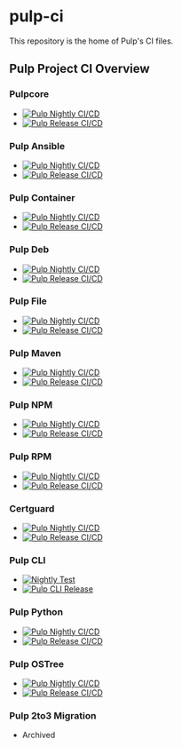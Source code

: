pulp-ci
=======

This repository is the home of Pulp's CI files.


## Pulp Project CI Overview

### Pulpcore

* [![Pulp Nightly CI/CD](https://github.com/pulp/pulpcore/actions/workflows/nightly.yml/badge.svg)](https://github.com/pulp/pulpcore/actions/workflows/nightly.yml)
* [![Pulp Release CI/CD](https://github.com/pulp/pulpcore/actions/workflows/release.yml/badge.svg)](https://github.com/pulp/pulpcore/actions/workflows/release.yml)

### Pulp Ansible

* [![Pulp Nightly CI/CD](https://github.com/pulp/pulp_ansible/actions/workflows/nightly.yml/badge.svg)](https://github.com/pulp/pulp_ansible/actions/workflows/nightly.yml)
* [![Pulp Release CI/CD](https://github.com/pulp/pulp_ansible/actions/workflows/release.yml/badge.svg)](https://github.com/pulp/pulp_ansible/actions/workflows/release.yml)

### Pulp Container

* [![Pulp Nightly CI/CD](https://github.com/pulp/pulp_container/actions/workflows/nightly.yml/badge.svg)](https://github.com/pulp/pulp_container/actions/workflows/nightly.yml)
* [![Pulp Release CI/CD](https://github.com/pulp/pulp_container/actions/workflows/release.yml/badge.svg)](https://github.com/pulp/pulp_container/actions/workflows/release.yml)

### Pulp Deb

* [![Pulp Nightly CI/CD](https://github.com/pulp/pulp_deb/actions/workflows/nightly.yml/badge.svg)](https://github.com/pulp/pulp_deb/actions/workflows/nightly.yml)
* [![Pulp Release CI/CD](https://github.com/pulp/pulp_deb/actions/workflows/release.yml/badge.svg)](https://github.com/pulp/pulp_deb/actions/workflows/release.yml)

### Pulp File

* [![Pulp Nightly CI/CD](https://github.com/pulp/pulp_file/actions/workflows/nightly.yml/badge.svg)](https://github.com/pulp/pulp_file/actions/workflows/nightly.yml)
* [![Pulp Release CI/CD](https://github.com/pulp/pulp_file/actions/workflows/release.yml/badge.svg)](https://github.com/pulp/pulp_file/actions/workflows/release.yml)

### Pulp Maven

* [![Pulp Nightly CI/CD](https://github.com/pulp/pulp_maven/actions/workflows/nightly.yml/badge.svg)](https://github.com/pulp/pulp_maven/actions/workflows/nightly.yml)
* [![Pulp Release CI/CD](https://github.com/pulp/pulp_maven/actions/workflows/release.yml/badge.svg)](https://github.com/pulp/pulp_maven/actions/workflows/release.yml)

### Pulp NPM

* [![Pulp Nightly CI/CD](https://github.com/pulp/pulp_npm/actions/workflows/nightly.yml/badge.svg)](https://github.com/pulp/pulp_npm/actions/workflows/nightly.yml)
* [![Pulp Release CI/CD](https://github.com/pulp/pulp_npm/actions/workflows/release.yml/badge.svg)](https://github.com/pulp/pulp_npm/actions/workflows/release.yml)

### Pulp RPM

* [![Pulp Nightly CI/CD](https://github.com/pulp/pulp_rpm/actions/workflows/nightly.yml/badge.svg)](https://github.com/pulp/pulp_rpm/actions/workflows/nightly.yml)
* [![Pulp Release CI/CD](https://github.com/pulp/pulp_rpm/actions/workflows/release.yml/badge.svg)](https://github.com/pulp/pulp_rpm/actions/workflows/release.yml)

### Certguard

* [![Pulp Nightly CI/CD](https://github.com/pulp/pulp-certguard/actions/workflows/nightly.yml/badge.svg)](https://github.com/pulp/pulp-certguard/actions/workflows/nightly.yml)
* [![Pulp Release CI/CD](https://github.com/pulp/pulp-certguard/actions/workflows/release.yml/badge.svg)](https://github.com/pulp/pulp-certguard/actions/workflows/release.yml)

### Pulp CLI

* [![Nightly Test](https://github.com/pulp/pulp-cli/actions/workflows/nightly.yml/badge.svg)](https://github.com/pulp/pulp-cli/actions/workflows/nightly.yml)
* [![Pulp CLI Release](https://github.com/pulp/pulp-cli/actions/workflows/release.yml/badge.svg)](https://github.com/pulp/pulp-cli/actions/workflows/release.yml)

### Pulp Python

* [![Pulp Nightly CI/CD](https://github.com/pulp/pulp_python/actions/workflows/nightly.yml/badge.svg)](https://github.com/pulp/pulp_python/actions/workflows/nightly.yml)
* [![Pulp Release CI/CD](https://github.com/pulp/pulp_python/actions/workflows/release.yml/badge.svg)](https://github.com/pulp/pulp_python/actions/workflows/release.yml)

### Pulp OSTree
* [![Pulp Nightly CI/CD](https://github.com/pulp/pulp_ostree/actions/workflows/nightly.yml/badge.svg)](https://github.com/pulp/pulp_ostree/actions/workflows/nightly.yml)
* [![Pulp Release CI/CD](https://github.com/pulp/pulp_ostree/actions/workflows/release.yml/badge.svg)](https://github.com/pulp/pulp_ostree/actions/workflows/release.yml)

### Pulp 2to3 Migration

* Archived
